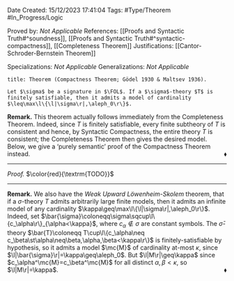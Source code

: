 <div class="topSpace"></div>

Date Created: 15/12/2023 17:41:04
Tags: #Type/Theorem #In_Progress/Logic

Proved by: <i>Not Applicable</i>
References: [[Proofs and Syntactic Truth#^soundness]], [[Proofs and Syntactic Truth#^syntactic-compactness]], [[Completeness Theorem]]
Justifications: [[Cantor-Schroder-Bernstein Theorem]]

Specializations: <i>Not Applicable</i>
Generalizations: <i>Not Applicable</i>

``` ad-Theorem
title: Theorem (Compactness Theorem; Gödel 1930 & Maltsev 1936).

Let $\sigma$ be a signature in $\FOL$. If a $\sigma$-theory $T$ is finitely satisfiable, then it admits a model of cardinality $\leq\max\l\{\l|\sigma\r|,\aleph_0\r\}$.

```

<b>Remark.</b> This theorem actually follows immediately from the Completeness Theorem. Indeed, since $T$ is finitely satisfiable, every finite subtheory of $T$ is consistent and hence, by Syntactic Compactness, the entire theory $T$ is consistent; the Completeness Theorem then gives the desired model. Below, we give a ‘purely semantic’ proof of the Compactness Theorem instead.<span style="float:right;">$\blacklozenge$</span>

---

<i>Proof.</i> $\color{red}{\textrm{TODO}}$

---

<b>Remark.</b> We also have the <i>Weak Upward Löwenheim-Skolem</i> theorem, that if a $\sigma$-theory $T$ admits arbitrarily large finite models, then it admits an infinite model of any cardinality $\kappa\geq\max\l\{\l|\sigma\r|,\aleph_0\r\}$. Indeed, set $\bar{\sigma}\coloneqq\sigma\sqcup\l\{c_\alpha\r\}_{\alpha<\kappa}$, where $c_\alpha\not\in\sigma$ are constant symbols. The $\bar{\sigma}$-theory $\bar{T}\coloneqq T\cup\l\{c_\alpha\neq c_\beta\st\alpha\neq\beta,\alpha,\beta<\kappa\r\}$ is finitely-satisfiable by hypothesis, so it admits a model $\mc{M}$ of cardinality at-most $\kappa$, since $\l|\bar{\sigma}\r|=\kappa\geq\aleph_0$. But $\l|M\r|\geq\kappa$ since $c_\alpha^\mc{M}=c_\beta^\mc{M}$ for all distinct $\alpha,\beta<\kappa$, so $\l|M\r|=\kappa$.<span style="float:right;">$\blacklozenge$</span>
